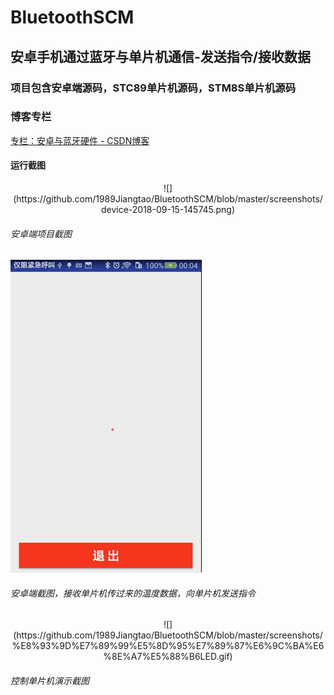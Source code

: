 # BluetoothSCM
安卓手机通过蓝牙与单片机通信-发送指令/接收数据  
------------------------------------------
### 项目包含安卓端源码，STC89单片机源码，STM8S单片机源码                                             
### 博客专栏
  [专栏：安卓与蓝牙硬件 - CSDN博客](https://blog.csdn.net/column/details/25558.html)

#### 运行截图  

<div align="center">
  ![](https://github.com/1989Jiangtao/BluetoothSCM/blob/master/screenshots/device-2018-09-15-145745.png) 
</div>


###### 安卓端项目截图
      
![](https://github.com/1989Jiangtao/BluetoothSCM/blob/master/screenshots/%E8%93%9D%E7%89%99cjt.gif)

###### 安卓端截图，接收单片机传过来的温度数据，向单片机发送指令

<div align="center">
![](https://github.com/1989Jiangtao/BluetoothSCM/blob/master/screenshots/%E8%93%9D%E7%89%99%E5%8D%95%E7%89%87%E6%9C%BA%E6%8E%A7%E5%88%B6LED.gif)
</div>

###### 控制单片机演示截图
